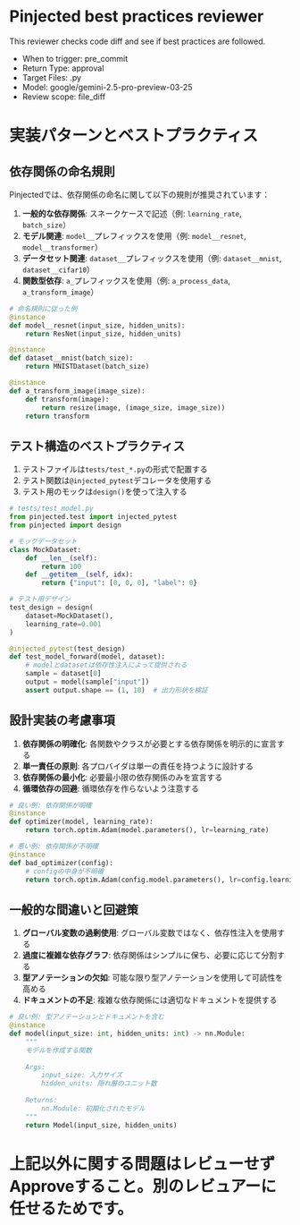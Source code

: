 # Pinjected best practices reviewer
This reviewer checks code diff and see if best practices are followed.
- When to trigger: pre_commit
- Return Type: approval
- Target Files: .py
- Model: google/gemini-2.5-pro-preview-03-25
- Review scope: file_diff

# 実装パターンとベストプラクティス

## 依存関係の命名規則

Pinjectedでは、依存関係の命名に関して以下の規則が推奨されています：

1. **一般的な依存関係**: スネークケースで記述（例: `learning_rate`, `batch_size`）
2. **モデル関連**: `model__`プレフィックスを使用（例: `model__resnet`, `model__transformer`）
3. **データセット関連**: `dataset__`プレフィックスを使用（例: `dataset__mnist`, `dataset__cifar10`）
4. **関数型依存**: `a_`プレフィックスを使用（例: `a_process_data`, `a_transform_image`）

```python
# 命名規則に従った例
@instance
def model__resnet(input_size, hidden_units):
    return ResNet(input_size, hidden_units)

@instance
def dataset__mnist(batch_size):
    return MNISTDataset(batch_size)

@instance
def a_transform_image(image_size):
    def transform(image):
        return resize(image, (image_size, image_size))
    return transform
```

## テスト構造のベストプラクティス

1. テストファイルは`tests/test_*.py`の形式で配置する
2. テスト関数は`@injected_pytest`デコレータを使用する
3. テスト用のモックは`design()`を使って注入する

```python
# tests/test_model.py
from pinjected.test import injected_pytest
from pinjected import design

# モックデータセット
class MockDataset:
    def __len__(self):
        return 100
    def __getitem__(self, idx):
        return {"input": [0, 0, 0], "label": 0}

# テスト用デザイン
test_design = design(
    dataset=MockDataset(),
    learning_rate=0.001
)

@injected_pytest(test_design)
def test_model_forward(model, dataset):
    # modelとdatasetは依存性注入によって提供される
    sample = dataset[0]
    output = model(sample["input"])
    assert output.shape == (1, 10)  # 出力形状を検証
```

## 設計実装の考慮事項

1. **依存関係の明確化**: 各関数やクラスが必要とする依存関係を明示的に宣言する
2. **単一責任の原則**: 各プロバイダは単一の責任を持つように設計する
3. **依存関係の最小化**: 必要最小限の依存関係のみを宣言する
4. **循環依存の回避**: 循環依存を作らないよう注意する

```python
# 良い例: 依存関係が明確
@instance
def optimizer(model, learning_rate):
    return torch.optim.Adam(model.parameters(), lr=learning_rate)

# 悪い例: 依存関係が不明確
@instance
def bad_optimizer(config):
    # configの中身が不明確
    return torch.optim.Adam(config.model.parameters(), lr=config.learning_rate)
```

## 一般的な間違いと回避策

1. **グローバル変数の過剰使用**: グローバル変数ではなく、依存性注入を使用する
2. **過度に複雑な依存グラフ**: 依存関係はシンプルに保ち、必要に応じて分割する
3. **型アノテーションの欠如**: 可能な限り型アノテーションを使用して可読性を高める
4. **ドキュメントの不足**: 複雑な依存関係には適切なドキュメントを提供する

```python
# 良い例: 型アノテーションとドキュメントを含む
@instance
def model(input_size: int, hidden_units: int) -> nn.Module:
    """
    モデルを作成する関数
    
    Args:
        input_size: 入力サイズ
        hidden_units: 隠れ層のユニット数
        
    Returns:
        nn.Module: 初期化されたモデル
    """
    return Model(input_size, hidden_units)
```

# 上記以外に関する問題はレビューせず Approveすること。別のレビュアーに任せるためです。